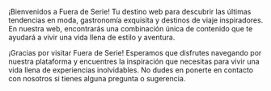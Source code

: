 ¡Bienvenidos a Fuera de Serie! Tu destino web para descubrir las últimas tendencias en moda, gastronomía exquisita y destinos de viaje inspiradores. En nuestra web, encontrarás una combinación única de contenido que te ayudará a vivir una vida llena de estilo y aventura.

¡Gracias por visitar Fuera de Serie! Esperamos que disfrutes navegando por nuestra plataforma y encuentres la inspiración que necesitas para vivir una vida llena de experiencias inolvidables. No dudes en ponerte en contacto con nosotros si tienes alguna pregunta o sugerencia.
